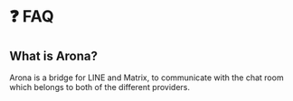 # ❓ FAQ

## What is Arona?

Arona is a bridge for LINE and Matrix, to communicate with the chat room which belongs to both of the different providers.

